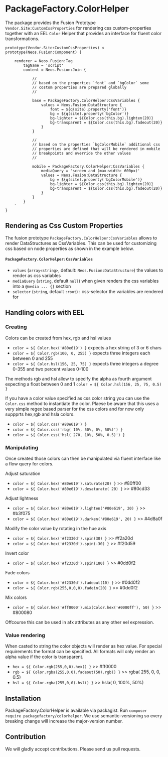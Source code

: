 # PackageFactory.ColorHelper

The package provides the Fusion Prototype `Vendor.Site:CustomCssProperties` 
for rendering css custom-properties together with an EEL `Color` Helper that
provides an interface for fluent color transformations. 

```
prototype(Vendor.Site:CustomCssProperties) < prototype(Neos.Fusion:Component) {

    renderer = Neos.Fusion:Tag
        tagName = 'script'
        content = Neos.Fusion:Join {
        
            //
            // based on the properties `font` and `bgColor` some
            // costom properties are prepared globally
            // 
            
            base = PackageFactory.ColorHelper:CssVariables {
                values = Neos.Fusion:DataStructure {        
                    font = ${q(site).property('font')}
                    bg = ${q(site).property('bgColor')}
                    bg-lighter = ${Color.css(this.bg).lighten(20)}
                    bg-transparent = ${Color.css(this.bg).fadeout(20)}  
                }
            }
            
            //
            // based on the properties `bgColorMobile` additional css
            // properties are defined that will be rendered in mobile 
            // breakpoints and override the other values 
            //     

            mobile = PackageFactory.ColorHelper:CssVariables {
                mediaQuery = 'screen and (max-width: 600px)'
                values = Neos.Fusion:DataStructure {
                    bg = ${q(site).property('bgColorMobile')}
                    bg-lighter = ${Color.css(this.bg).lighten(20)}
                    bg-transparent = ${Color.css(this.bg).fadeout(20)}  
                }
            }
        }
    `
}
```

## Rendering as Css Custom Properties

The fusion prototype `PackageFactory.ColorHelper:CssVariables` allows to 
render DataStructures as CssVariables. This can be used for customizing
css based on node properties as shown in the example below. 

#### `PackageFactory.ColorHelper:CssVariables`

- `values` (`array<string>`, default: `Neos.Fusion:DataStructure`) the values to render as css variables
- `mediaQuery` (`string`, default `null`) when given renders the css variables into a `@media ... {}` section 
- `selector` (`string`, default `:root`) : css-selector the variables are rendered for 

## Handling colors with EEL 

### Creating

Colors can be created from hex, rgb and hsl values
- `color = ${ Color.hex('#80e619') }`  expects a hex string of 3 or 6 chars
- `color = ${ Color.rgb(100, 0, 255) }` expects three integers each between 0 and 255
- `color = ${ Color.hsl(156, 25, 75) }` expects three integers a degree 0-355 and two percent values 0-100 

The methods rgb and hsl allow to specify the alpha as fourth argument 
expecting a float between 0 and 1 `color = ${ Color.hsl(156, 25, 75, 0.5) }`

If you have a color value specified as css color string you can use the
`Color.css` method to instantiate the color. Plaese be aware that this
uses a very simple regex based parser for the css colors and for now only 
suppprts hex,rgb and hsla colors.   

- `color = ${ Color.css('#80e619') }`
- `color = ${ Color.css('rbg( 10%, 50%, 0%, 50%)') }`
- `color = ${ Color.css('hsl( 270, 10%, 50%, 0.5)') }`

### Manipulating 

Once created those colors can then be manipulated via fluent interface
like a flow query for colors. 

Adjust saturation
- `color = ${ Color.hex('#80e619').saturate(20) }` >> #80ff00
- `color = ${ Color.hex('#80e619').desaturate( 20) }` >> #80cd33

Adjust lightness
- `color = ${ Color.hex('#80e619').lighten('#80e619', 20) }` >> #b3f075
- `color = ${ Color.hex('#80e619').darken('#80e619', 20) }` >> #4d8a0f

Modify the color value by rotating in the hue axis  
- `color = ${ Color.hex('#f2330d').spin(30) }` >> #f2a20d
- `color = ${ Color.hex('#f2330d').spin(-30) }` >> #f20d59

Invert color
- `color = ${ Color.hex('#f2330d').spin(180) }` >> #0dd0f2

Fade colors
- `color = ${ Color.hex('#f2330d').fadeout(10) }` >> #0dd0f2
- `color = ${ Color.rgb(255,0,0,0).fadein(20) }` >> #0dd0f2

Mix colors
- `color = ${ Color.hex('#ff0000').mix(Color.hex('#0000ff'), 50) }` >> #800080

Offcourse this can be used in afx attributes as any other eel expression.

### Value rendering

When casted to string the color objects will render as hex value. 
For special requirements the format can be specified. All formats will 
only render an alpha value if the color is transparent. 

- `hex = ${ Color.rgb(255,0,0).hex() }` >> #ff0000
- `rgb = ${ Color.rgba(255,0,0).fadeout(50).rgb() }` >> rgba( 255, 0, 0, 0.5)
- `hsl = ${ Color.rgba(255,0,0).hsl() }` >> hsla( 0, 100%, 50%)

## Installation

PackageFactory.ColorHelper is available via packagist. Run `composer require packagefactory/colorhelper`.
We use semantic-versioning so every breaking change will increase the major-version number.

## Contribution

We will gladly accept contributions. Please send us pull requests.
